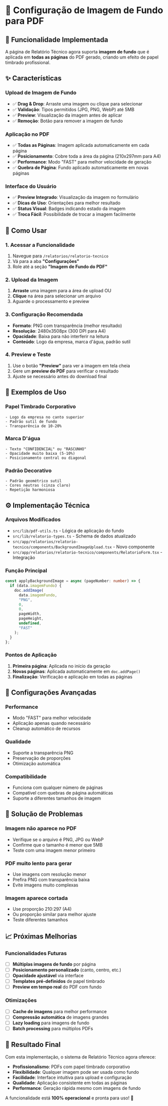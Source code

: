 # 📄 Configuração de Imagem de Fundo para PDF

## 🎯 Funcionalidade Implementada

A página de Relatório Técnico agora suporta **imagem de fundo** que é aplicada em **todas as páginas** do PDF gerado, criando um efeito de papel timbrado profissional.

## ✨ Características

### **Upload de Imagem de Fundo**
- ✅ **Drag & Drop**: Arraste uma imagem ou clique para selecionar
- ✅ **Validação**: Tipos permitidos (JPG, PNG, WebP) até 5MB
- ✅ **Preview**: Visualização da imagem antes de aplicar
- ✅ **Remoção**: Botão para remover a imagem de fundo

### **Aplicação no PDF**
- ✅ **Todas as Páginas**: Imagem aplicada automaticamente em cada página
- ✅ **Posicionamento**: Cobre toda a área da página (210x297mm para A4)
- ✅ **Performance**: Modo "FAST" para melhor velocidade de geração
- ✅ **Quebra de Página**: Fundo aplicado automaticamente em novas páginas

### **Interface do Usuário**
- ✅ **Preview Integrado**: Visualização da imagem no formulário
- ✅ **Dicas de Uso**: Orientações para melhor resultado
- ✅ **Status Visual**: Badges indicando estado da imagem
- ✅ **Troca Fácil**: Possibilidade de trocar a imagem facilmente

## 🚀 Como Usar

### **1. Acessar a Funcionalidade**
1. Navegue para `/relatorios/relatorio-tecnico`
2. Vá para a aba **"Configurações"**
3. Role até a seção **"Imagem de Fundo do PDF"**

### **2. Upload da Imagem**
1. **Arraste** uma imagem para a área de upload OU
2. **Clique** na área para selecionar um arquivo
3. Aguarde o processamento e preview

### **3. Configuração Recomendada**
- **Formato**: PNG com transparência (melhor resultado)
- **Resolução**: 2480x3508px (300 DPI para A4)
- **Opacidade**: Baixa para não interferir na leitura
- **Conteúdo**: Logo da empresa, marca d'água, padrão sutil

### **4. Preview e Teste**
1. Use o botão **"Preview"** para ver a imagem em tela cheia
2. Gere um **preview do PDF** para verificar o resultado
3. Ajuste se necessário antes do download final

## 🎨 Exemplos de Uso

### **Papel Timbrado Corporativo**
```
- Logo da empresa no canto superior
- Padrão sutil de fundo
- Transparência de 10-20%
```

### **Marca D'água**
```
- Texto "CONFIDENCIAL" ou "RASCUNHO"
- Opacidade muito baixa (5-10%)
- Posicionamento central ou diagonal
```

### **Padrão Decorativo**
```
- Padrão geométrico sutil
- Cores neutras (cinza claro)
- Repetição harmoniosa
```

## ⚙️ Implementação Técnica

### **Arquivos Modificados**
- `src/lib/pdf-utils.ts` - Lógica de aplicação do fundo
- `src/lib/relatorio-types.ts` - Schema de dados atualizado
- `src/app/relatorios/relatorio-tecnico/components/BackgroundImageUpload.tsx` - Novo componente
- `src/app/relatorios/relatorio-tecnico/components/RelatorioForm.tsx` - Integração

### **Função Principal**
```typescript
const applyBackgroundImage = async (pageNumber: number) => {
  if (data.imagemFundo) {
    doc.addImage(
      data.imagemFundo, 
      "PNG", 
      0, 
      0, 
      pageWidth, 
      pageHeight,
      undefined,
      "FAST"
    );
  }
};
```

### **Pontos de Aplicação**
1. **Primeira página**: Aplicada no início da geração
2. **Novas páginas**: Aplicada automaticamente em `doc.addPage()`
3. **Finalização**: Verificação e aplicação em todas as páginas

## 🔧 Configurações Avançadas

### **Performance**
- Modo "FAST" para melhor velocidade
- Aplicação apenas quando necessário
- Cleanup automático de recursos

### **Qualidade**
- Suporte a transparência PNG
- Preservação de proporções
- Otimização automática

### **Compatibilidade**
- Funciona com qualquer número de páginas
- Compatível com quebras de página automáticas
- Suporte a diferentes tamanhos de imagem

## 🐛 Solução de Problemas

### **Imagem não aparece no PDF**
- Verifique se o arquivo é PNG, JPG ou WebP
- Confirme que o tamanho é menor que 5MB
- Teste com uma imagem menor primeiro

### **PDF muito lento para gerar**
- Use imagens com resolução menor
- Prefira PNG com transparência baixa
- Evite imagens muito complexas

### **Imagem aparece cortada**
- Use proporção 210:297 (A4)
- Ou proporção similar para melhor ajuste
- Teste diferentes tamanhos

## 📈 Próximas Melhorias

### **Funcionalidades Futuras**
- [ ] **Múltiplas imagens de fundo** por página
- [ ] **Posicionamento personalizado** (canto, centro, etc.)
- [ ] **Opacidade ajustável** via interface
- [ ] **Templates pré-definidos** de papel timbrado
- [ ] **Preview em tempo real** do PDF com fundo

### **Otimizações**
- [ ] **Cache de imagens** para melhor performance
- [ ] **Compressão automática** de imagens grandes
- [ ] **Lazy loading** para imagens de fundo
- [ ] **Batch processing** para múltiplos PDFs

## 🎉 Resultado Final

Com esta implementação, o sistema de Relatório Técnico agora oferece:

- **Profissionalismo**: PDFs com papel timbrado corporativo
- **Flexibilidade**: Qualquer imagem pode ser usada como fundo
- **Facilidade**: Interface intuitiva para upload e configuração
- **Qualidade**: Aplicação consistente em todas as páginas
- **Performance**: Geração rápida mesmo com imagens de fundo

A funcionalidade está **100% operacional** e pronta para uso! 🚀
